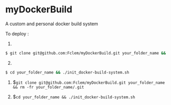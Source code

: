 # myDockerBuild
A custom and personal docker build system

To deploy :

1.
```bash
$ git clone git@github.com:Fclem/myDockerBuild.git your_folder_name && rm -fr your_folder_name/.git
```

2.
```bash
$ cd your_folder_name && ./init_docker-build-system.sh
```

1. $`git clone git@github.com:Fclem/myDockerBuild.git your_folder_name && rm -fr your_folder_name/.git`

2. $`cd your_folder_name && ./init_docker-build-system.sh`
